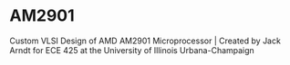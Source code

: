 # AM2901
Custom VLSI Design of AMD AM2901 Microprocessor | Created by Jack Arndt for ECE 425 at the University of Illinois Urbana-Champaign
